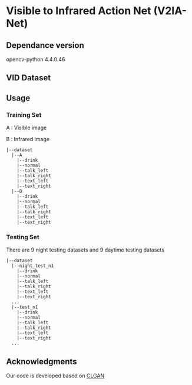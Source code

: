 # Visible to Infrared Action Net (V2IA-Net)

## Dependance version
opencv-python 4.4.0.46
## VID Dataset

## Usage 
### Training Set
A : Visible image

B : Infrared image
```
|--dataset
  |--A
    |--drink
    |--normal
    |--talk_left
    |--talk_right
    |--text_left
    |--text_right
  |--B
    |--drink
    |--normal
    |--talk_left
    |--talk_right
    |--text_left
    |--text_right
```
### Testing Set
There are 9 night testing datasets and 9 daytime testing datasets
```
|--dataset
  |--night_test_n1
    |--drink
    |--normal
    |--talk_left
    |--talk_right
    |--text_left
    |--text_right
  ...
  |--test_n1
    |--drink
    |--normal
    |--talk_left
    |--talk_right
    |--text_left
    |--text_right
  ...
```
## Acknowledgments
Our code is developed based on [CLGAN](https://github.com/JunlinHan/DCLGAN)
